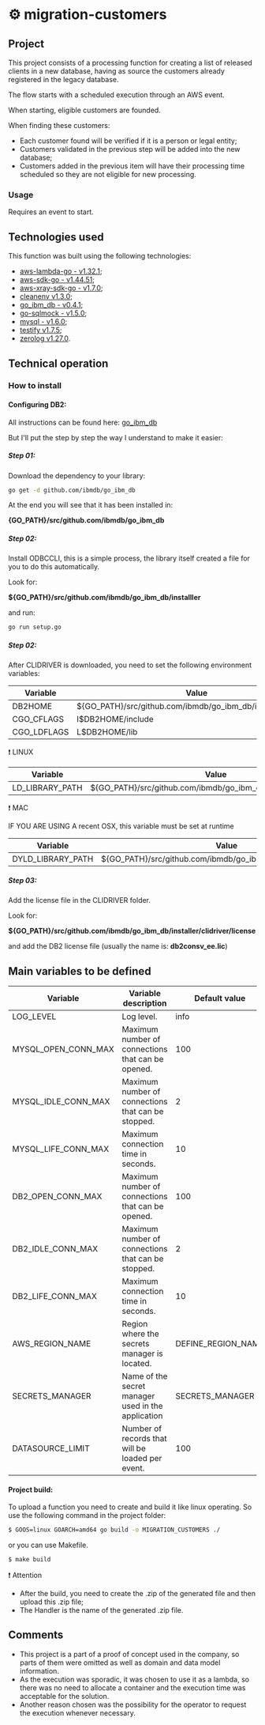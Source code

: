 # ⚙️ migration-customers

## Project

This project consists of a processing function for creating a list of released clients in a new database,
having as source the customers already registered in the legacy database.

The flow starts with a scheduled execution through an AWS event.

When starting, eligible customers are founded.

When finding these customers:

- Each customer found will be verified if it is a person or legal entity;
- Customers validated in the previous step will be added into the new database;
- Customers added in the previous item will have their processing time scheduled so they are not eligible for
  new processing.

### Usage

Requires an event to start.

## Technologies used

This function was built using the following technologies:

- [aws-lambda-go - v1.32.1](https://github.com/aws/aws-lambda-go);
- [aws-sdk-go - v1.44.51](https://github.com/aws/aws-sdk-go);
- [aws-xray-sdk-go - v1.7.0](https://github.com/aws/aws-xray-sdk-go);
- [cleanenv v1.3.0](https://github.com/ilyakaznacheev/cleanenv);
- [go_ibm_db - v0.4.1](https://github.com/ibmdb/go_ibm_db);
- [go-sqlmock - v1.5.0](https://github.com/DATA-DOG/go-sqlmock);
- [mysql - v1.6.0](https://github.com/go-sql-driver/mysql);
- [testify v1.7.5](https://github.com/stretchr/testify);
- [zerolog v1.27.0](https://github.com/rs/zerolog).

## Technical operation

### How to install

#### Configuring DB2:

All instructions can be found here: [go_ibm_db](https://github.com/ibmdb/go_ibm_db)

But I'll put the step by step the way I understand to make it easier:

##### Step 01:

Download the dependency to your library:

```sh
go get -d github.com/ibmdb/go_ibm_db
```

At the end you will see that it has been installed in:

**{GO_PATH}/src/github.com/ibmdb/go_ibm_db**

##### Step 02:

Install ODBCCLI, this is a simple process, the library itself created a file for you to do this
automatically.

Look for:

**${GO_PATH}/src/github.com/ibmdb/go_ibm_db/installler**

and run:

```sh
go run setup.go
```

##### Step 02:

After CLIDRIVER is downloaded, you need to set the following environment variables:

| Variable | Value |
| ------ | ------ |
| DB2HOME | ${GO_PATH}/src/github.com/ibmdb/go_ibm_db/installer/clidriver |
| CGO_CFLAGS | I$DB2HOME/include |
| CGO_LDFLAGS | L$DB2HOME/lib |

❗ LINUX

| Variable | Value |
| ------ | ------ |
| LD_LIBRARY_PATH | ${GO_PATH}/src/github.com/ibmdb/go_ibm_db/installer/clidriver/lib |

❗ MAC

IF YOU ARE USING A recent OSX, this variable must be set at runtime

| Variable | Value |
| ------ | ------ |
| DYLD_LIBRARY_PATH | ${GO_PATH}/src/github.com/ibmdb/go_ibm_db/installer/clidriver/lib |

##### Step 03:

Add the license file in the CLIDRIVER folder.

Look for:

**${GO_PATH}/src/github.com/ibmdb/go_ibm_db/installer/clidriver/license**

and add the DB2 license file (usually the name is: **db2consv_ee.lic**)

## Main variables to be defined

| Variable           | Variable description                               | Default value      |
|--------------------|----------------------------------------------------|--------------------|
| LOG_LEVEL          | Log level.                                         | info               |
| MYSQL_OPEN_CONN_MAX | Maximum number of connections that can be opened.  | 100                |
| MYSQL_IDLE_CONN_MAX | Maximum number of connections that can be stopped. | 2                  |
| MYSQL_LIFE_CONN_MAX | Maximum connection time in seconds.                | 10                 |
| DB2_OPEN_CONN_MAX  | Maximum number of connections that can be opened.  | 100                |
| DB2_IDLE_CONN_MAX  | Maximum number of connections that can be stopped. | 2                  |
| DB2_LIFE_CONN_MAX  | Maximum connection time in seconds.                | 10                 |
| AWS_REGION_NAME    | Region where the secrets manager is located.       | DEFINE_REGION_NAME |
| SECRETS_MANAGER    | Name of the secret manager used in the application | SECRETS_MANAGER    |
| DATASOURCE_LIMIT   | Number of records that will be loaded per event.   | 100                |

#### Project build:

To upload a function you need to create and build it like linux operating.
So use the following command in the project folder:

```sh
$ GOOS=linux GOARCH=amd64 go build -o MIGRATION_CUSTOMERS ./
```

or you can use Makefile.

```sh
$ make build
```

❗ Attention️

- After the build, you need to create the .zip of the generated file and then upload this .zip file;
- The Handler is the name of the generated .zip file.

## Comments

- This project is a part of a proof of concept used in the company, so parts of them were omitted as well as domain and
  data model information.
- As the execution was sporadic, it was chosen to use it as a lambda, so there was no need to allocate a container and
  the execution time was acceptable for the solution.
- Another reason chosen was the possibility for the operator to request the execution whenever necessary.